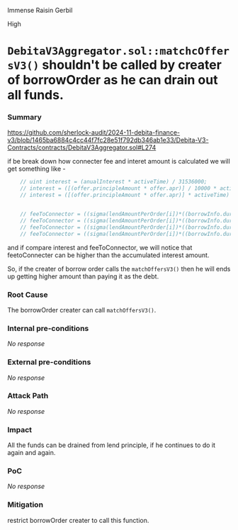 Immense Raisin Gerbil

High

# `DebitaV3Aggregator.sol::matchcOffersV3()` shouldn't be called by creater of borrowOrder as he can drain out all funds.

### Summary


https://github.com/sherlock-audit/2024-11-debita-finance-v3/blob/1465ba6884c4cc44f7fc28e51f792db346ab1e33/Debita-V3-Contracts/contracts/DebitaV3Aggregator.sol#L274

if be break down how connecter fee and interet amount is calculated we will get something like -

```js
    // uint interest = (anualInterest * activeTime) / 31536000;
    // interest = ([(offer.principleAmount * offer.apr)] / 10000 * activeTime) / 31536000;
    // interest = ([(offer.principleAmount * offer.apr)] * activeTime) / 315360000000;


    // feeToConnector = ((sigma(lendAmountPerOrder[i])*((borrowInfo.duration * 4) / 86400)/10000)*1500)/10000
    // feeToConnector = ((sigma(lendAmountPerOrder[i])*((borrowInfo.duration * 6000) / 86400)/10000))/10000
    // feeToConnector = ((sigma(lendAmountPerOrder[i])*((borrowInfo.duration * 6) / 8640000000) 1440000000
    // feeToConnector = ((sigma(lendAmountPerOrder[i])*((borrowInfo.duration / 1440000000
```

and if compare interest and feeToConnector, we will notice that feetoConnecter can be higher than the accumulated interest amount.

So, if the creater of borrow order calls the `matchOffersV3()` then he will ends up getting higher amount than paying it as the debt.

### Root Cause

The borrowOrder creater can call `matchOffersV3()`.

### Internal pre-conditions

_No response_

### External pre-conditions

_No response_

### Attack Path

_No response_

### Impact

All the funds can be drained from lend principle, if he continues to do it again and again.

### PoC

_No response_

### Mitigation

restrict borrowOrder creater to call this function.